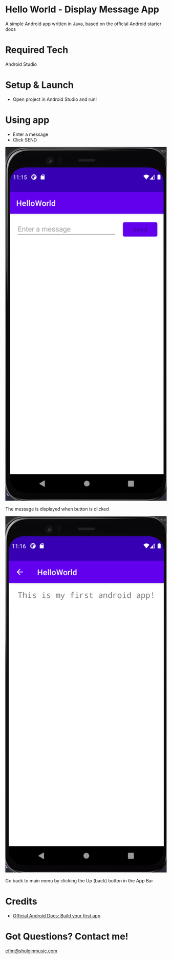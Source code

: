 # Hello World - Display Message App

A simple Android app written in Java, based on the official Android starter docs

# Required Tech

Android Studio

# Setup & Launch

* Open project in Android Studio and run!

# Using app

* Enter a message
* Click SEND

<img src="img/main_activity.png" width="700">

The message is displayed when button is clicked

<img src="img/display_message.png" width="700">

Go back to main menu by clicking the Up (back) button in the App Bar 

# Credits

* <a href="https://developer.android.com/training/basics/firstapp">Official Android Docs: Build your first app</a>

# Got Questions? Contact me!
efim@shulginmusic.com